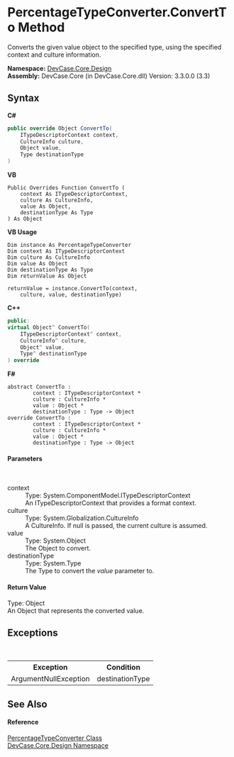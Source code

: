 # PercentageTypeConverter.ConvertTo Method 
 

Converts the given value object to the specified type, using the specified context and culture information.

**Namespace:**&nbsp;<a href="N_DevCase_Core_Design">DevCase.Core.Design</a><br />**Assembly:**&nbsp;DevCase.Core (in DevCase.Core.dll) Version: 3.3.0.0 (3.3)

## Syntax

**C#**<br />
``` C#
public override Object ConvertTo(
	ITypeDescriptorContext context,
	CultureInfo culture,
	Object value,
	Type destinationType
)
```

**VB**<br />
``` VB
Public Overrides Function ConvertTo ( 
	context As ITypeDescriptorContext,
	culture As CultureInfo,
	value As Object,
	destinationType As Type
) As Object
```

**VB Usage**<br />
``` VB Usage
Dim instance As PercentageTypeConverter
Dim context As ITypeDescriptorContext
Dim culture As CultureInfo
Dim value As Object
Dim destinationType As Type
Dim returnValue As Object

returnValue = instance.ConvertTo(context, 
	culture, value, destinationType)
```

**C++**<br />
``` C++
public:
virtual Object^ ConvertTo(
	ITypeDescriptorContext^ context, 
	CultureInfo^ culture, 
	Object^ value, 
	Type^ destinationType
) override
```

**F#**<br />
``` F#
abstract ConvertTo : 
        context : ITypeDescriptorContext * 
        culture : CultureInfo * 
        value : Object * 
        destinationType : Type -> Object 
override ConvertTo : 
        context : ITypeDescriptorContext * 
        culture : CultureInfo * 
        value : Object * 
        destinationType : Type -> Object 
```


#### Parameters
&nbsp;<dl><dt>context</dt><dd>Type: System.ComponentModel.ITypeDescriptorContext<br />An ITypeDescriptorContext that provides a format context.</dd><dt>culture</dt><dd>Type: System.Globalization.CultureInfo<br />A CultureInfo. If null is passed, the current culture is assumed.</dd><dt>value</dt><dd>Type: System.Object<br />The Object to convert.</dd><dt>destinationType</dt><dd>Type: System.Type<br />The Type to convert the *value* parameter to.</dd></dl>

#### Return Value
Type: Object<br />An Object that represents the converted value.

## Exceptions
&nbsp;<table><tr><th>Exception</th><th>Condition</th></tr><tr><td>ArgumentNullException</td><td>destinationType</td></tr></table>

## See Also


#### Reference
<a href="T_DevCase_Core_Design_PercentageTypeConverter">PercentageTypeConverter Class</a><br /><a href="N_DevCase_Core_Design">DevCase.Core.Design Namespace</a><br />